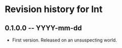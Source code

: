 # Revision history for lnt

## 0.1.0.0 -- YYYY-mm-dd

* First version. Released on an unsuspecting world.

